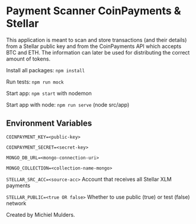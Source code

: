 # Payment Scanner CoinPayments & Stellar
This application is meant to scan and store transactions (and their details) from a Stellar public key
and from the CoinPayments API which accepts BTC and ETH. The information can later be used for distributing the correct amount of tokens.

Install all packages: `npm install`

Run tests: `npm run mock`

Start app: `npm start` with nodemon

Start app with node: `npm run serve` (node src/app)


## Environment Variables
`COINPAYMENT_KEY=<public-key>`

`COINPAYMENT_SECRET=<secret-key>`

`MONGO_DB_URL=<mongo-connection-uri>`

`MONGO_COLLECTION=<collection-name-mongo>`

`STELLAR_SRC_ACC=<source-acc>` Account that receives all Stellar XLM payments

`STELLAR_PUBLIC=<true OR false>` Whether to use public (true) or test (false) network


Created by Michiel Mulders.
